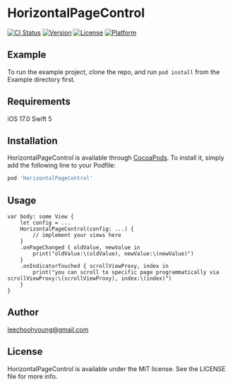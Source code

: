 # HorizontalPageControl

[![CI Status](https://img.shields.io/travis/4285647/HorizontalPageControl.svg?style=flat)](https://travis-ci.org/4285647/HorizontalPageControl)
[![Version](https://img.shields.io/cocoapods/v/HorizontalPageControl.svg?style=flat)](https://cocoapods.org/pods/HorizontalPageControl)
[![License](https://img.shields.io/cocoapods/l/HorizontalPageControl.svg?style=flat)](https://cocoapods.org/pods/HorizontalPageControl)
[![Platform](https://img.shields.io/cocoapods/p/HorizontalPageControl.svg?style=flat)](https://cocoapods.org/pods/HorizontalPageControl)

## Example

To run the example project, clone the repo, and run `pod install` from the Example directory first.

## Requirements

iOS 17.0
Swift 5

## Installation

HorizontalPageControl is available through [CocoaPods](https://cocoapods.org). To install
it, simply add the following line to your Podfile:

```ruby
pod 'HorizontalPageControl'
```

## Usage

```
var body: some View {
    let config = ...
    HorizontalPageControl(config: ...) {
        // implement your views here
    }
    .onPageChanged { oldValue, newValue in
        print("oldValue:\(oldValue), newValue:\(newValue)")
    }
    .onIndicatorTouched { scrollViewProxy, index in
        print("you can scroll to specific page programmatically via scrollViewProxy:\(scrollViewProxy), index:\(index)")
    }
}
```

## Author

leechoohyoung@gmail.com

## License

HorizontalPageControl is available under the MIT license. See the LICENSE file for more info.
